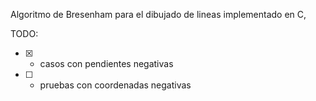 Algoritmo de Bresenham
para el dibujado de lineas implementado en C,

TODO:
* [x] - casos con pendientes negativas
* [ ] - pruebas con coordenadas negativas
